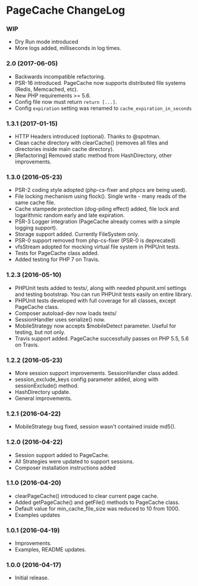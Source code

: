 PageCache ChangeLog
===================

### WIP

* Dry Run mode introduced
* More logs added, milliseconds in log times.

### 2.0 (2017-06-05)

* Backwards incompatible refactoring.
* PSR-16 introduced. PageCache now supports distributed file systems (Redis, Memcached, etc). 
* New PHP requirements >= 5.6.
* Config file now must return `return [...]`.
* Config `expiration` setting was renamed to `cache_expiration_in_seconds`

### 1.3.1 (2017-01-15)

* HTTP Headers introduced (optional). Thanks to @spotman.
* Clean cache directory with clearCache() (removes all files and directories inside main cache directory).
* [Refactoring] Removed static method from HashDirectory, other improvements.

### 1.3.0 (2016-05-23)

* PSR-2 coding style adopted (php-cs-fixer and phpcs are being used).
* File locking mechanism using flock(). Single write - many reads of the same cache file.
* Cache stampede protection (dog-piling effect) added, file lock and logarithmic random early and late expiration.
* PSR-3 Logger integration (PageCache already comes with a simple logging support). 
* Storage support added. Currently FileSystem only.
* PSR-0 support removed from php-cs-fixer (PSR-0 is deprecated)
* vfsStream adopted for mocking virtual file system in PHPUnit tests.
* Tests for PageCache class added. 
* Added testing for PHP 7 on Travis.

### 1.2.3 (2016-05-10)

* PHPUnit tests added to tests/, along with needed phpunit.xml settings and testing bootstrap. You can run PHPUnit tests easily on entire library.
* PHPUnit tests developed with full coverage for all classes, except PageCache class.
* Composer autoload-dev now loads tests/
* SessionHandler uses serialize() now.
* MobileStrategy now accepts $mobileDetect parameter. Useful for testing, but not only.
* Travis support added. PageCache successfully passes on PHP 5.5, 5.6 on Travis.

### 1.2.2 (2016-05-23)

* More session support improvements. SessionHandler class added.
* session_exclude_keys config parameter added, along with sessionExclude() method.
* HashDirectory update.
* General improvements.

### 1.2.1 (2016-04-22)

* MobileStrategy bug fixed, session wasn't contained inside md5().

### 1.2.0 (2016-04-22)

* Session support added to PageCache.
* All Strategies were updated to support sessions.
* Composer installation instructions added

### 1.1.0 (2016-04-20)

* clearPageCache() introduced to clear current page cache.
* Added getPageCache() and getFile() methods to PageCache class.
* Default value for min_cache_file_size was reduced to 10 from 1000.
* Examples updates

### 1.0.1 (2016-04-19)

* Improvements.
* Examples, README updates.

### 1.0.0   (2016-04-17)

* Initial release.